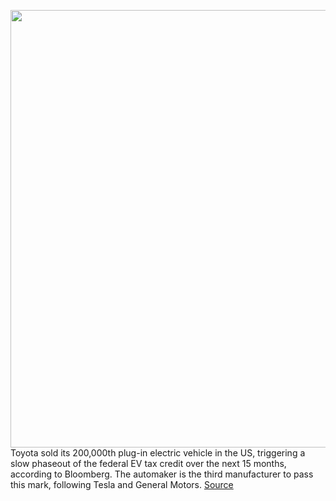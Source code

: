 <img src='https://cdn.vox-cdn.com/thumbor/d7RJYyB4Tq9J21q2eoqO5W8ofA0=/0x0:2040x1533/1200x800/filters:focal(857x604:1183x930)/cdn.vox-cdn.com/uploads/chorus_image/image/71051373/abassett_220414_5256_0001.0.jpg' width='700px' /><br/>
Toyota sold its 200,000th plug-in electric vehicle in the US, triggering a slow phaseout of the federal EV tax credit over the next 15 months, according to Bloomberg. The automaker is the third manufacturer to pass this mark, following Tesla and General Motors.
<a href='https://www.theverge.com/2022/7/6/23196712/toyota-ev-tax-credit-phaseout-cap'> Source <a/>